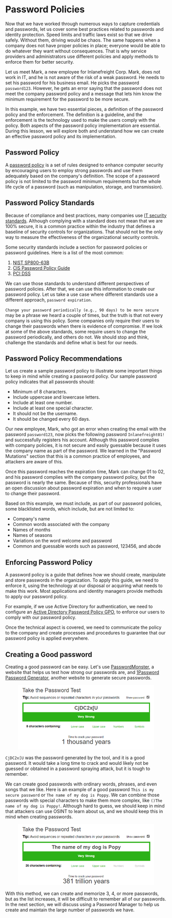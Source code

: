 # Password Policies

Now that we have worked through numerous ways to capture credentials and passwords, let us cover some best practices related to passwords and identity protection. Speed limits and traffic laws exist so that we drive safely. Without them, driving would be chaos. The same happens when a company does not have proper policies in place; everyone would be able to do whatever they want without consequences. That is why service providers and administrators use different policies and apply methods to enforce them for better security.

Let us meet Mark, a new employee for Inlanefreight Corp. Mark, does not work in IT, and he is not aware of the risk of a weak password. He needs to set his password for his business email. He picks the password `password123`. However, he gets an error saying that the password does not meet the company password policy and a message that lets him know the minimum requirement for the password to be more secure.

In this example, we have two essential pieces, a definition of the password policy and the enforcement. The definition is a guideline, and the enforcement is the technology used to make the users comply with the policy. Both aspects of the password policy implementation are essential. During this lesson, we will explore both and understand how we can create an effective password policy and its implementation.

## Password Policy

A [password policy](https://en.wikipedia.org/wiki/Password_policy) is a set of rules designed to enhance computer security by encouraging users to employ strong passwords and use them adequately based on the company's definition. The scope of a password policy is not limited to the password minimum requirements but the whole life cycle of a password (such as manipulation, storage, and transmission).

## Password Policy Standards

Because of compliance and best practices, many companies use [IT security standards](https://en.wikipedia.org/wiki/IT_security_standards). Although complying with a standard does not mean that we are 100% secure, it is a common practice within the industry that defines a baseline of security controls for organizations. That should not be the only way to measure the effectiveness of the organizational security controls.

Some security standards include a section for password policies or password guidelines. Here is a list of the most common:

1. [NIST SP800-63B](https://nvlpubs.nist.gov/nistpubs/SpecialPublications/NIST.SP.800-63b.pdf)
2. [CIS Password Policy Guide](https://www.cisecurity.org/insights/white-papers/cis-password-policy-guide)
3. [PCI DSS](https://www.pcisecuritystandards.org/document_library?category=pcidss\&document=pci_dss)

We can use those standards to understand different perspectives of password policies. After that, we can use this information to create our password policy. Let us take a use case where different standards use a different approach, `password expiration`.

`Change your password periodically (e.g., 90 days) to be more secure` may be a phrase we heard a couple of times, but the truth is that not every company is using this policy. Some companies only require their users to change their passwords when there is evidence of compromise. If we look at some of the above standards, some require users to change the password periodically, and others do not. We should stop and think, challenge the standards and define what is best for our needs.

## Password Policy Recommendations

Let us create a sample password policy to illustrate some important things to keep in mind while creating a password policy. Our sample password policy indicates that all passwords should:

* Minimum of 8 characters.
* Include uppercase and lowercase letters.
* Include at least one number.
* Include at least one special character.
* It should not be the username.
* It should be changed every 60 days.

Our new employee, Mark, who got an error when creating the email with the password `password123`, now picks the following password `Inlanefreight01!` and successfully registers his account. Although this password complies with company policies, it is not secure and easily guessable because it uses the company name as part of the password. We learned in the "Password Mutations" section that this is a common practice of employees, and attackers are aware of this.

Once this password reaches the expiration time, Mark can change 01 to 02, and his password complies with the company password policy, but the password is nearly the same. Because of this, security professionals have an open discussion about password expiration and when to require a user to change their password.

Based on this example, we must include, as part of our password policies, some blacklisted words, which include, but are not limited to:

* Company's name
* Common words associated with the company
* Names of months
* Names of seasons
* Variations on the word welcome and password
* Common and guessable words such as password, 123456, and abcde

## Enforcing Password Policy

A password policy is a guide that defines how we should create, manipulate and store passwords in the organization. To apply this guide, we need to enforce it, using the technology at our disposal or acquiring what needs to make this work. Most applications and identity managers provide methods to apply our password policy.

For example, if we use Active Directory for authentication, we need to configure an [Active Directory Password Policy GPO](https://activedirectorypro.com/how-to-configure-a-domain-password-policy/), to enforce our users to comply with our password policy.

Once the technical aspect is covered, we need to communicate the policy to the company and create processes and procedures to guarantee that our password policy is applied everywhere.

## Creating a Good password

Creating a good password can be easy. Let's use [PasswordMonster](https://www.passwordmonster.com/), a website that helps us test how strong our passwords are, and [1Password Password Generator](https://1password.com/password-generator/), another website to generate secure passwords.

<figure><img src="../../../../.gitbook/assets/image (4) (1) (1) (1) (1) (1) (1) (1) (1) (1) (1) (1) (1) (1) (1) (1) (1) (1) (1) (1) (1) (1) (1) (1) (1) (1) (1) (1) (1) (1) (1).png" alt=""><figcaption></figcaption></figure>

`CjDC2x[U` was the password generated by the tool, and it is a good password. It would take a long time to crack and would likely not be guessed or obtained in a password spraying attack, but it is tough to remember.

We can create good passwords with ordinary words, phrases, and even songs that we like. Here is an example of a good password `This is my secure password` or `The name of my dog is Poppy`. We can combine those passwords with special characters to make them more complex, like `()The name of my dog is Poppy!`. Although hard to guess, we should keep in mind that attackers can use OSINT to learn about us, and we should keep this in mind when creating passwords.

<figure><img src="../../../../.gitbook/assets/image (1) (1) (1) (1) (1) (1) (1) (1) (1) (1) (1) (1) (1) (1) (1) (1) (1) (1) (1) (1) (1) (1) (1) (1) (1) (1) (1) (1) (1) (1) (1) (1) (1) (1) (1) (1) (1) (1) (1) (1) (1) (1) (1) (1) (1) (1) (1) (1) (1) (1) (1) (1) (1) (1) (1) (1) (1) (1) (1) (1)   (4).png" alt=""><figcaption></figcaption></figure>

With this method, we can create and memorize 3, 4, or more passwords, but as the list increases, it will be difficult to remember all of our passwords. In the next section, we will discuss using a Password Manager to help us create and maintain the large number of passwords we have.
